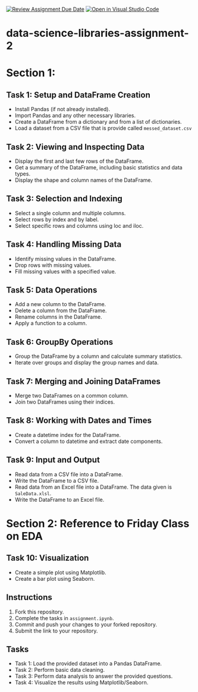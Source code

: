 [![Review Assignment Due Date](https://classroom.github.com/assets/deadline-readme-button-22041afd0340ce965d47ae6ef1cefeee28c7c493a6346c4f15d667ab976d596c.svg)](https://classroom.github.com/a/ldMbeWpo)
[![Open in Visual Studio Code](https://classroom.github.com/assets/open-in-vscode-2e0aaae1b6195c2367325f4f02e2d04e9abb55f0b24a779b69b11b9e10269abc.svg)](https://classroom.github.com/online_ide?assignment_repo_id=15369758&assignment_repo_type=AssignmentRepo)
# data-science-libraries-assignment-2

# Section 1:
## Task 1: Setup and DataFrame Creation
- Install Pandas (if not already installed).
- Import Pandas and any other necessary libraries.
- Create a DataFrame from a dictionary and from a list of dictionaries.
- Load a dataset from a CSV file that is provide called `messed_dataset.csv`


## Task 2: Viewing and Inspecting Data
- Display the first and last few rows of the DataFrame.
- Get a summary of the DataFrame, including basic statistics and data types.
- Display the shape and column names of the DataFrame.


## Task 3: Selection and Indexing
- Select a single column and multiple columns.
- Select rows by index and by label.
- Select specific rows and columns using loc and iloc.


## Task 4: Handling Missing Data
- Identify missing values in the DataFrame.
- Drop rows with missing values.
- Fill missing values with a specified value.



## Task 5: Data Operations
- Add a new column to the DataFrame.
- Delete a column from the DataFrame.
- Rename columns in the DataFrame.
- Apply a function to a column.


## Task 6: GroupBy Operations
- Group the DataFrame by a column and calculate summary statistics.
- Iterate over groups and display the group names and data.


## Task 7: Merging and Joining DataFrames
- Merge two DataFrames on a common column.
- Join two DataFrames using their indices.


## Task 8: Working with Dates and Times
- Create a datetime index for the DataFrame.
- Convert a column to datetime and extract date components.


## Task 9: Input and Output
- Read data from a CSV file into a DataFrame.
- Write the DataFrame to a CSV file.
- Read data from an Excel file into a DataFrame. The data given is `SaleData.xlsl`.
- Write the DataFrame to an Excel file.

# Section 2: Reference to Friday Class on EDA
## Task 10: Visualization
- Create a simple plot using Matplotlib.
- Create a bar plot using Seaborn.


## Instructions
1. Fork this repository.
2. Complete the tasks in `assignment.ipynb`.
3. Commit and push your changes to your forked repository.
4. Submit the link to your repository.

## Tasks
- Task 1: Load the provided dataset into a Pandas DataFrame.
- Task 2: Perform basic data cleaning.
- Task 3: Perform data analysis to answer the provided questions.
- Task 4: Visualize the results using Matplotlib/Seaborn.


